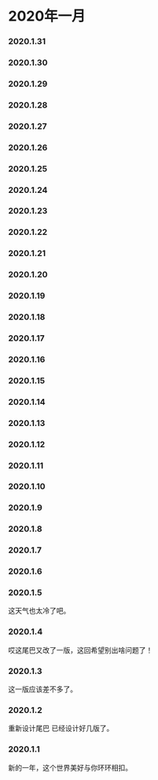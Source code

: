 # 2020年一月

### 2020.1.31
### 2020.1.30 
### 2020.1.29 
### 2020.1.28 
### 2020.1.27
### 2020.1.26 
### 2020.1.25 
### 2020.1.24 
### 2020.1.23 
### 2020.1.22 
### 2020.1.21 
### 2020.1.20 
### 2020.1.19 
### 2020.1.18
### 2020.1.17  
### 2020.1.16
### 2020.1.15
### 2020.1.14
### 2020.1.13
### 2020.1.12
### 2020.1.11
### 2020.1.10
### 2020.1.9
### 2020.1.8
### 2020.1.7
### 2020.1.6
### 2020.1.5
这天气也太冷了吧。
### 2020.1.4
哎这尾巴又改了一版，这回希望别出啥问题了！
### 2020.1.3
这一版应该差不多了。
### 2020.1.2
重新设计尾巴 已经设计好几版了。
### 2020.1.1
新的一年，这个世界美好与你环环相扣。
